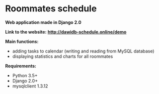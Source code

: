 # Roommates schedule

**Web application made in Django 2.0**

**Link to the website:**
**http://dawidb-schedule.online/demo**

**Main functions:**
- adding tasks to calendar (writing and reading from MySQL database)
- displaying statistics and charts for all roommates

**Requirements:**
- Python 3.5+
- Django 2.0+
- mysqlclient 1.3.12
